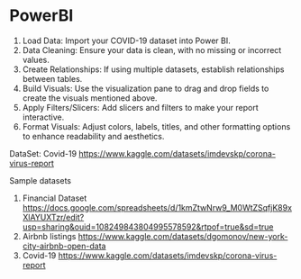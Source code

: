 # PowerBI

1. Load Data: Import your COVID-19 dataset into Power BI.
2. Data Cleaning: Ensure your data is clean, with no missing or incorrect values.
3. Create Relationships: If using multiple datasets, establish relationships between tables.
4. Build Visuals: Use the visualization pane to drag and drop fields to create the visuals mentioned above.
5. Apply Filters/Slicers: Add slicers and filters to make your report interactive.
6. Format Visuals: Adjust colors, labels, titles, and other formatting options to enhance readability and aesthetics.

DataSet:
Covid-19
https://www.kaggle.com/datasets/imdevskp/corona-virus-report

Sample datasets
1. Financial Dataset
https://docs.google.com/spreadsheets/d/1kmZtwNrw9_M0WtZSqfjK89xXlAYUXTzr/edit?usp=sharing&ouid=108249843804995578592&rtpof=true&sd=true
2. Airbnb listings
https://www.kaggle.com/datasets/dgomonov/new-york-city-airbnb-open-data
3. Covid-19
https://www.kaggle.com/datasets/imdevskp/corona-virus-report
